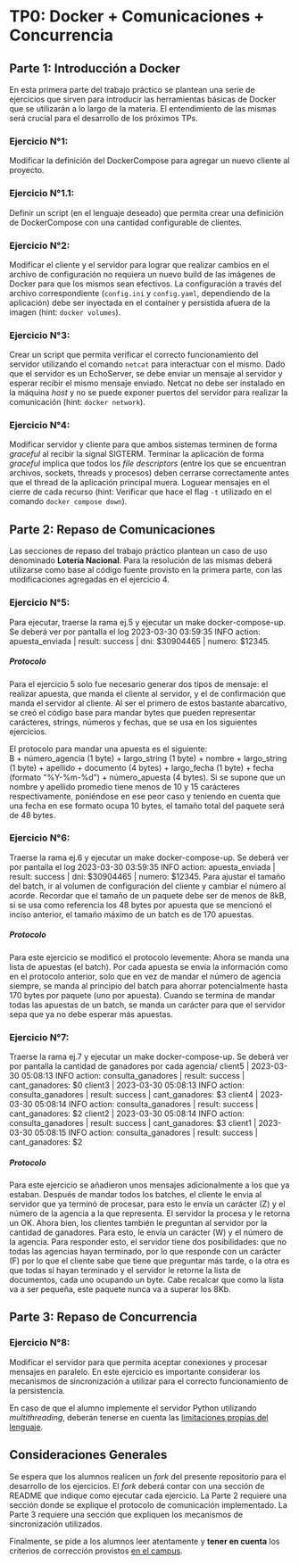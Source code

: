 # TP0: Docker + Comunicaciones + Concurrencia

## Parte 1: Introducción a Docker
En esta primera parte del trabajo práctico se plantean una serie de ejercicios que sirven para introducir las herramientas básicas de Docker que se utilizarán a lo largo de la materia. El entendimiento de las mismas será crucial para el desarrollo de los próximos TPs.

### Ejercicio N°1:
Modificar la definición del DockerCompose para agregar un nuevo cliente al proyecto.

### Ejercicio N°1.1:
Definir un script (en el lenguaje deseado) que permita crear una definición de DockerCompose con una cantidad configurable de clientes.

### Ejercicio N°2:
Modificar el cliente y el servidor para lograr que realizar cambios en el archivo de configuración no requiera un nuevo build de las imágenes de Docker para que los mismos sean efectivos. La configuración a través del archivo correspondiente (`config.ini` y `config.yaml`, dependiendo de la aplicación) debe ser inyectada en el container y persistida afuera de la imagen (hint: `docker volumes`).

### Ejercicio N°3:
Crear un script que permita verificar el correcto funcionamiento del servidor utilizando el comando `netcat` para interactuar con el mismo. Dado que el servidor es un EchoServer, se debe enviar un mensaje al servidor y esperar recibir el mismo mensaje enviado. Netcat no debe ser instalado en la máquina _host_ y no se puede exponer puertos del servidor para realizar la comunicación (hint: `docker network`).

### Ejercicio N°4:
Modificar servidor y cliente para que ambos sistemas terminen de forma _graceful_ al recibir la signal SIGTERM. Terminar la aplicación de forma _graceful_ implica que todos los _file descriptors_ (entre los que se encuentran archivos, sockets, threads y procesos) deben cerrarse correctamente antes que el thread de la aplicación principal muera. Loguear mensajes en el cierre de cada recurso (hint: Verificar que hace el flag `-t` utilizado en el comando `docker compose down`).

## Parte 2: Repaso de Comunicaciones

Las secciones de repaso del trabajo práctico plantean un caso de uso denominado **Lotería Nacional**. Para la resolución de las mismas deberá utilizarse como base al código fuente provisto en la primera parte, con las modificaciones agregadas en el ejercicio 4.

### Ejercicio N°5:
Para ejecutar, traerse la rama ej.5 y ejecutar un make docker-compose-up. Se deberá ver por pantalla el log 2023-03-30 03:59:35 INFO     action: apuesta_enviada | result: success | dni: $30904465 | numero: $12345.

##### Protocolo
Para el ejercicio 5 solo fue necesario generar dos tipos de mensaje: el realizar apuesta, que manda el cliente al servidor, y el de confirmación que manda el servidor al cliente. Al ser el primero de estos bastante abarcativo, se creó el código base para mandar bytes que pueden representar carácteres, strings, números y fechas, que se usa en los siguientes ejercicios.

El protocolo para mandar una apuesta es el siguiente:  
B + número_agencia (1 byte) + largo_string (1 byte) + nombre + largo_string (1 byte) + apellido + documento (4 bytes) + largo_fecha (1 byte) + fecha (formato "%Y-%m-%d") + número_apuesta (4 bytes). Si se supone que un nombre y apellido promedio tiene menos de 10 y 15 carácteres respectivamente, poniéndose en ese peor caso y teniendo en cuenta que una fecha en ese formato ocupa 10 bytes, el tamaño total del paquete será de 48 bytes.

### Ejercicio N°6:
Traerse la rama ej.6 y ejecutar un make docker-compose-up. Se deberá ver por pantalla el 
log 2023-03-30 03:59:35 INFO     action: apuesta_enviada | result: success | dni: $30904465 | numero: $12345.
Para ajustar el tamaño del batch, ir al volumen de configuración del cliente y cambiar el número al acorde. Recordar que el tamaño de un paquete debe ser de menos de 8kB, si se usa como referencia los 48 bytes por apuesta que se mencionó el inciso anterior, el tamaño máximo de un batch es de 170 apuestas.

##### Protocolo
Para este ejercicio se modificó el protocolo levemente: Ahora se manda una lista de apuestas (el batch). Por cada apuesta se envía la información como en el protocolo anterior, solo que en vez de mandar el número de agencia siempre, se manda al principio del batch para ahorrar potencialmente hasta 170 bytes por paquete (uno por apuesta). Cuando se termina de mandar todas las apuestas de un batch, se manda un carácter para que el servidor sepa que ya no debe esperar más apuestas.


### Ejercicio N°7:
Traerse la rama ej.7 y ejecutar un make docker-compose-up. Se deberá ver por pantalla la cantidad de ganadores por cada agencia/
client5  | 2023-03-30 05:08:13 INFO     action: consulta_ganadores | result: success | cant_ganadores: $0
client3  | 2023-03-30 05:08:13 INFO     action: consulta_ganadores | result: success | cant_ganadores: $3
client4  | 2023-03-30 05:08:14 INFO     action: consulta_ganadores | result: success | cant_ganadores: $2
client2  | 2023-03-30 05:08:14 INFO     action: consulta_ganadores | result: success | cant_ganadores: $3
client1  | 2023-03-30 05:08:15 INFO     action: consulta_ganadores | result: success | cant_ganadores: $2

##### Protocolo
Para este ejercicio se añadieron unos mensajes adicionalmente a los que ya estaban. Después de mandar todos los batches, el cliente le envia al servidor que ya terminó de procesar, para esto le envía un carácter (Z) y el número de la agencia a la que representa. El servidor la procesa y le retorna un OK.
Ahora bien, los clientes también le preguntan al servidor por la cantidad de ganadores. Para esto, le envía un carácter (W) y el número de la agencia. Para responder esto, el servidor tiene dos posibilidades: que no todas las agencias hayan terminado, por lo que responde con un carácter (F) por lo que el cliente sabe que tiene que preguntar más tarde, o la otra es que todas sí hayan terminado y el servidor le retorne la lista de documentos, cada uno ocupando un byte. Cabe recalcar que como la lista va a ser pequeña, este paquete nunca va a superar los 8Kb.


## Parte 3: Repaso de Concurrencia

### Ejercicio N°8:
Modificar el servidor para que permita aceptar conexiones y procesar mensajes en paralelo.
En este ejercicio es importante considerar los mecanismos de sincronización a utilizar para el correcto funcionamiento de la persistencia.

En caso de que el alumno implemente el servidor Python utilizando _multithreading_,  deberán tenerse en cuenta las [limitaciones propias del lenguaje](https://wiki.python.org/moin/GlobalInterpreterLock).

## Consideraciones Generales
Se espera que los alumnos realicen un _fork_ del presente repositorio para el desarrollo de los ejercicios.
El _fork_ deberá contar con una sección de README que indique como ejecutar cada ejercicio.
La Parte 2 requiere una sección donde se explique el protocolo de comunicación implementado.
La Parte 3 requiere una sección que expliquen los mecanismos de sincronización utilizados.

Finalmente, se pide a los alumnos leer atentamente y **tener en cuenta** los criterios de corrección provistos [en el campus](https://campusgrado.fi.uba.ar/mod/page/view.php?id=73393).
